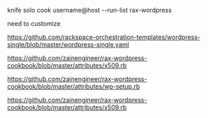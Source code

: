  knife solo cook username@host --run-list rax-wordpress
 
 need to customize
 
 https://github.com/rackspace-orchestration-templates/wordpress-single/blob/master/wordpress-single.yaml
 
 https://github.com/zainengineer/rax-wordpress-cookbook/blob/master/attributes/x509.rb
 
 https://github.com/zainengineer/rax-wordpress-cookbook/blob/master/attributes/wp-setup.rb
 
 https://github.com/zainengineer/rax-wordpress-cookbook/blob/master/attributes/x509.rb
 
